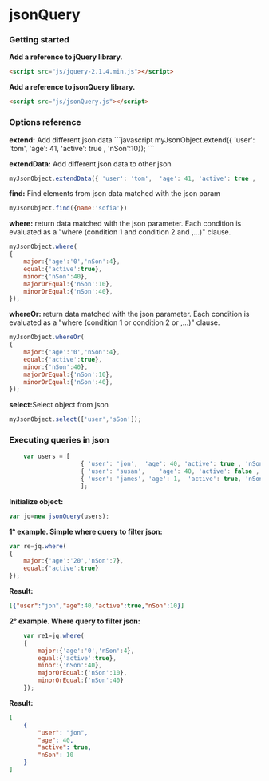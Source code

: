 # jsonQuery

<h3>Getting started</h3>

<b>Add a reference to jQuery library.</b>

```html
<script src="js/jquery-2.1.4.min.js"></script>
```
<b>Add a reference to jsonQuery library.</b>

```html
<script src="js/jsonQuery.js"></script>
```

<h3>Options reference</h3>
<b>extend:</b> Add different json data
```javascript
myJsonObject.extend({ 'user': 'tom',  'age': 41, 'active': true , 'nSon':10});
```

<b>extendData:</b> Add different json data to other json
```javascript
myJsonObject.extendData({ 'user': 'tom',  'age': 41, 'active': true , 'nSon':10},otherJsonObject);
```

<b>find:</b> Find elements from json data matched with the json param
```javascript
myJsonObject.find({name:'sofia'})
```

<b>where:</b> return data matched with the json parameter. Each condition is  evaluated as a "where (condition 1 and condition 2 and ,...)" clause.
```javascript
myJsonObject.where(
{
	major:{'age':'0','nSon':4},
	equal:{'active':true},
	minor:{'nSon':40},
	majorOrEqual:{'nSon':10},
	minorOrEqual:{'nSon':40},
});
```
<b>whereOr:</b> return data matched with the json parameter. Each condition is  evaluated as a "where (condition 1 or condition 2 or ,...)" clause.
```javascript
myJsonObject.whereOr(
{
	major:{'age':'0','nSon':4},
	equal:{'active':true},
	minor:{'nSon':40},
	majorOrEqual:{'nSon':10},
	minorOrEqual:{'nSon':40},
});
```


<b>select:</b>Select object from json
```javascript
myJsonObject.select(['user','sSon']);
```


<h3>Executing queries in json</h3>

```javascript
	var users = [
					{ 'user': 'jon',  'age': 40, 'active': true , 'nSon':10},
					{ 'user': 'susan',    'age': 40, 'active': false , 'nSon':5},
					{ 'user': 'james', 'age': 1,  'active': true, 'nSon':8 }
					];	
```

<b>Initialize object:</b>
```javascript
var jq=new jsonQuery(users);
```
<b>1° example. Simple where query to filter json:</b>

```javascript
var re=jq.where(
{
	major:{'age':'20','nSon':7},
	equal:{'active':true}				
});
```
<b>Result:</b>
```json
[{"user":"jon","age":40,"active":true,"nSon":10}]
```

<b>2° example.  Where query to filter json:</b>

```javascript
	var re1=jq.where(
	{
		major:{'age':'0','nSon':4},
		equal:{'active':true},
		minor:{'nSon':40},
		majorOrEqual:{'nSon':10},
		minorOrEqual:{'nSon':40}
	});
```
<b>Result:</b>
```json
[
	{
		"user": "jon",
		"age": 40,
		"active": true,
		"nSon": 10
	}
]
	
```

